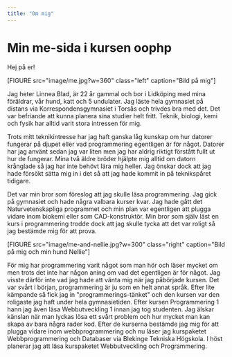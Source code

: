 ```yaml
---
title: "Om mig"
---
```

Min me-sida i kursen oophp
=========================

Hej på er!

[FIGURE src="image/me.jpg?w=360" class="left" caption="Bild på mig"]

Jag heter Linnea Blad, är 22 år gammal och bor i Lidköping med mina föräldrar, vår hund, katt och 5 undulater. Jag läste hela gymnasiet på distans via Korrespondensgymnasiet i Torsås och trivdes bra med det. Det var befriande att kunna planera sina studier helt fritt. Teknik, biologi, kemi och fysik har alltid varit stora intressen för mig.

Trots mitt teknikintresse har jag haft ganska låg kunskap om hur datorer fungerar på djupet eller vad programmering egentligen är för något. Datorer har jag använt sedan jag var liten men jag har aldrig riktigt förstått fullt ut hur de fungerar. Mina två äldre bröder hjälpte mig alltid om datorn krånglade så jag har inte behövt lära mig heller. Jag önskar dock att jag hade försökt sätta mig in i det så att jag hade kommit in på teknikspåret tidigare.

Det var min bror som föreslog att jag skulle läsa programmering. Jag gick på gymnasiet och hade några valbara kurser kvar. Jag hade gått det Naturvetenskapliga programmet och min plan var egentligen att plugga vidare inom biokemi eller som CAD-konstruktör. Min bror som själv läst en kurs i programmering trodde dock att jag skulle tycka att det var roligt så jag bestämde mig för att prova.

[FIGURE src="image/me-and-nellie.jpg?w=300" class="right" caption="Bild på mig och min hund Nellie"]

För mig har programmering varit något som man hör och läser mycket om men trots det inte har någon aning om vad det egentligen är för något. Jag visste därför inte vad jag hade att vänta mig när jag påbörjade kursen. Det var svårt i början, programmering är ju som en helt annat språk. Efter lite kämpande så fick jag in "programmerings-tänket" och den kursen var den roligaste jag haft under hela gymnasietiden. Efter kursen Programmering 1 hann jag även läsa Webbutveckling 1 innan jag tog studenten. Jag älskar känslan när man lyckas lösa ett svårt problem och hur mycket man kan skapa av bara några rader kod. Efter de kurserna bestämde jag mig för att plugga vidare inom webbprogrammering och nu läser jag kurspaketet Webbprogrammering och Databaser via Blekinge Tekniska Högskola. I höst planerar jag att läsa kurspaketet Webbutveckling och Programmering.
